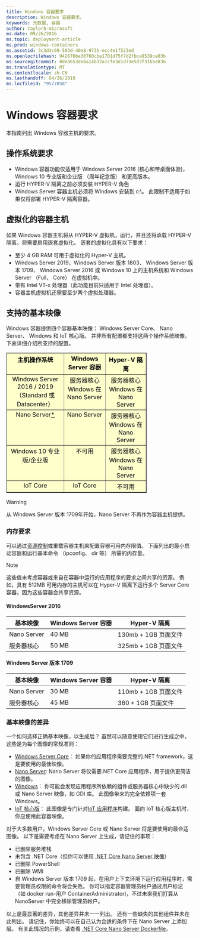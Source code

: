 ```yaml
---
title: Windows 容器要求
description: Windows 容器要求。
keywords: 元数据, 容器
author: taylorb-microsoft
ms.date: 09/26/2016
ms.topic: deployment-article
ms.prod: windows-containers
ms.assetid: 3c3d4c69-503d-40e8-973b-ecc4e1f523ed
ms.openlocfilehash: 942676be30760cbe1701d75f7d2fbca9539ce03b
ms.sourcegitcommit: 0deb653de8a14b32a1cfe3e1d73e5d3f31bbe83b
ms.translationtype: MT
ms.contentlocale: zh-CN
ms.lasthandoff: 04/26/2019
ms.locfileid: "9577058"
---
```

# <a name="windows-container-requirements"></a>Windows 容器要求

本指南列出 Windows 容器主机的要求。

## <a name="os-requirements"></a>操作系统要求

- Windows 容器功能仅适用于 Windows Server 2016 (核心和带桌面体验)，Windows 10 专业版和企业版 （周年纪念版） 和更高版本。
- 运行 HYPER-V 隔离之前必须安装 HYPER-V 角色
- Windows Server 容器主机必须将 Windows 安装到 c:\。 此限制不适用于如果仅将部署 HYPER-V 隔离容器。

## <a name="virtualized-container-hosts"></a>虚拟化的容器主机

如果 Windows 容器主机将从 HYPER-V 虚拟机，运行，并且还将承载 HYPER-V 隔离，将需要启用嵌套虚拟化。 嵌套的虚拟化具有以下要求：

- 至少 4 GB RAM 可用于虚拟化的 Hyper-V 主机。
- Windows Server 2019，Windows Server 版本 1803、 Windows Server 版本 1709、 Windows Server 2016 或 Windows 10 上的主机系统和 Windows Server （Full、 Core） 在虚拟机中。
- 带有 Intel VT-x 处理器（此功能目前只适用于 Intel 处理器）。
- 容器主机虚拟机还需要至少两个虚拟处理器。

## <a name="supported-base-images"></a>支持的基本映像

Windows 容器提供四个容器基本映像： Windows Server Core、 Nano Server、 Windows 和 IoT 核心版。 并非所有配置都支持这两个操作系统映像。 下表详细介绍所支持的配置。

<table border="1" style="background-color:FFFFCC;border-collapse:collapse;border:1px solid FFCC00;color:000000;width:75%" cellpadding="5" cellspacing="5">
<thead>
<tr valign="top">
<th><center>主机操作系统</center></th>
<th><center>Windows Server 容器</center></th>
<th><center>Hyper-V 隔离</center></th>
</tr>
</thead>
<tbody>
<tr valign="top">
<td><center>Windows Server 2016 / 2019 （Standard 或 Datacenter）</center></td>
<td><center>服务器核心 Windows 在 Nano Server</center></td>
<td><center>服务器核心 Windows 在 Nano Server</center></td>
</tr>
<tr valign="top">
<td><center>Nano Server<a href="#warn-1">*</a></center></td>
<td><center> Nano Server</center></td>
<td><center>服务器核心 Windows 在 Nano Server</center></td>
</tr>
<tr valign="top">
<td><center>Windows 10 专业版/企业版</center></td>
<td><center>不可用</center></td>
<td><center>服务器核心 Windows 在 Nano Server</center></td>
</tr>
<tr valign="top">
<td><center>IoT Core</center></td>
<td><center>IoT Core</center></td>
<td><center>不可用</center></td>
</tr>
</tbody>
</table>

> [!WARNING]  
> 从 Windows Server 版本 1709年开始，Nano Server 不再作为容器主机提供。

### <a name="memory-requirements"></a>内存要求

可以通过[资源控制](https://docs.microsoft.com/en-us/virtualization/windowscontainers/manage-containers/resource-controls)或重载容器主机来配置容器可用内存限值。  下面列出的最小启动容器和运行基本命令 （ipconfig、 dir 等） 所需的内存量。

>[!NOTE]
>这些值未考虑容器或来自在容器中运行的应用程序的要求之间共享的资源。  例如，具有 512MB 可用内存的主机可以在 Hyper-V 隔离下运行多个 Server Core 容器，因为这些容器会共享资源。

#### <a name="windows-server-2016"></a>WindowsServer 2016

| 基本映像  | Windows Server 容器 | Hyper-V 隔离    |
| ----------- | ------------------------ | -------------------- |
| Nano Server | 40 MB                     | 130mb + 1GB 页面文件 |
| 服务器核心 | 50 MB                     | 325mb + 1GB 页面文件 |

#### <a name="windows-server-version-1709"></a>Windows Server 版本 1709

| 基本映像  | Windows Server 容器 | Hyper-V 隔离    |
| ----------- | ------------------------ | -------------------- |
| Nano Server | 30 MB                     | 110mb + 1GB 页面文件 |
| 服务器核心 | 45 MB                     | 360 + 1GB 页面文件 |

### <a name="base-image-differences"></a>基本映像的差异

一个如何选择正确基本映像，以生成后？ 虽然可以随意使用它们进行生成之中，这些是为每个图像的常规准则：

- [Windows Server Core](https://hub.docker.com/_/microsoft-windows-servercore)： 如果你的应用程序需要完整的.NET framework，这是要使用的最佳映像。
- [Nano Server](https://hub.docker.com/_/microsoft-windows-nanoserver): Nano Server 将仅需要.NET Core 应用程序，用于提供更简洁的图像。
- [Windows](https://hub.docker.com/_/microsoft-windowsfamily-windows)： 你可能会发现应用程序所依赖的组件或服务器核心中缺少的.dll 或 Nano Server 映像，如 GDI 库。 此图像带来的完全依赖项一套 Windows。
- [IoT 核心版](https://hub.docker.com/_/microsoft-windows-iotcore)： 此图像是专门针对[IoT 应用程序](https://developer.microsoft.com/en-us/windows/iot)构建。 面向 IoT 核心版主机时，你应使用此容器映像。

对于大多数用户，Windows Server Core 或 Nano Server 将是要使用的最合适图像。 以下是需要考虑在 Nano Server 上生成，请记住的事项：

- 已删除服务堆栈
- 未包含 .NET Core（但你可以使用 [.NET Core Nano Server 映像](https://hub.docker.com/r/microsoft/dotnet/)）
- 已删除 PowerShell
- 已删除 WMI
- 自 Windows Server 版本 1709 起，在用户上下文环境下运行应用程序时，需要管理员权限的命令将会失败。 你可以指定容器管理员帐户通过用户标记 （如 docker run-用户 ContainerAdministrator)，不过未来我们打算从 NanoServer 中完全移除管理员帐户。

以上是最显著的差异，其他差异并未一一列出。 还有一些缺失的其他组件并未在此列出。 请记住，你始终可以在自己认为合适的条件下在 Nano Server 上添加层。 有关此情况的示例，请查看 [.NET Core Nano Server Dockerfile](https://github.com/dotnet/dotnet-docker/blob/master/2.1/sdk/nanoserver-1803/amd64/Dockerfile)。